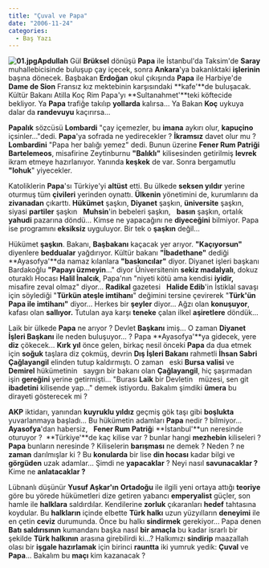 ```yaml
---
title: "Çuval ve Papa"
date: "2006-11-24"
categories: 
  - Baş Yazı
---
```


**![01.jpg](../uploads/2006/11/01.kucukresim.jpg)Apdullah** Gül **Brüksel** dönüşü **Papa** ile İstanbul'da Taksim'de **Saray** muhallebicisinde buluşup çay içecek, sonra **Ankara**'ya bakanlıktaki **işlerinin** başına dönecek. Başbakan **Erdoğan** okul çıkışında **Papa** ile Harbiye'de   **Dame de Sion** Fransız kız mektebinin karşısındaki **kafe'**de buluşacak. Kültür Bakanı Atilla Koç Rim Papa'yı **Sultanahmet'**teki köftecide bekliyor. Ya **Papa** trafiğe takılıp **yollarda** kalırsa... Ya Bakan **Koç** uykuya dalar da **randevuyu** kaçırırsa...

**Papalık** sözcüsü **Lombardi** "çay içemezler, bu **imana** aykırı olur, **kapuçino** içsinler..."dedi. **Papa**'ya sofrada ne yedirecekler ? **İkramsız** davet olur mu ? **Lombardini** "Papa her balığı yemez" dedi. Bunun üzerine **Fener Rum Patriği Bartelemeos**, misafirine Zeytinburnu **"Balıklı"** kilisesinden getirilmiş **levrek** ikram etmeye hazırlanıyor. Yanında **keşkek** de var. Sonra bergamutlu **"lohuk**" yiyecekler.     

Katoliklerin **Papa**'sı Türkiye'yi **altüst** etti. Bu ülkede **seksen yıldır** yerine oturmuş tüm **çivileri** yerinden oynattı. **Ülkenin** yönetimini de, kurumlarını da **zivanadan** çıkarttı. **Hükümet** şaşkın, **Diyanet** şaşkın, **üniversite** şaşkın, siyasi **partiler** şaşkın   **Muhsin**'in bebeleri şaşkın,   **basın** şaşkın, ortalık **yahudi** pazarına döndü... Kimse ne yapacağını ne **diyeceğini** bilmiyor. Papa ise programını **eksiksiz** uyguluyor. Bir tek o **şaşkın** değil...

Hükümet **şaşkın**. Bakanı, **Başbakanı** kaçacak yer arıyor. **"Kaçıyorsun"** diyenlere **beddualar** yağdırıyor. Kültür bakanı **"İbadethane"** dediği **Ayasofya'**da namaz kılanlara **"baskıncılar"** diyor. Diyanet işleri başkanı Bardakoğlu **"Papayı üzmeyin**..." diyor Üniversitenin **sekiz madalyalı**, dokuz oturaklı Hocası **Halil İnalcık**, Papa'nın "niyeti kötü ama kendisi **iyidir,** misafire zeval olmaz" diyor... **Radikal** gazetesi   **Halide Edib**'in İstiklal savaşı için söylediği "**Türkün ateşle imtihanı**" değimini tersine çevirerek "**Türk'ün Papa ile imtihanı"** diyor... Herkes bir **şeyler** diyor... Ağzı olan **konuşuyor**, kafası olan **sallıyor.** Tutulan aya karşı **teneke** çalan ilkel **aşiretlere** döndük...

Laik bir ülkede **Papa** ne arıyor ? Devlet **Başkanı** imiş... O zaman **Diyanet İşleri Başkanı** ile neden buluşuyor... ? Papa **Ayasofya'**ya gidecek, yere **diz** çökecek... **Kırk yıl** önce gelen, birkaç nesil önceki **Papa** da dua etmek için **soğuk** taşlara diz çokmüş, devrin **Dış İşleri Bakanı** rahmetli **İhsan Sabri Çağlayangil** elinden tutup kaldırmıştı. O zaman   eski **Bursa valisi** ve **Demirel** hükümetinin   saygın bir bakanı olan **Çağlayangil**, hiç şaşırmadan işin **gereğini** yerine getirmişti... "Burası **Laik** bir Devletin   müzesi, sen git **ibadetini** kilisende yap..." demek istiyordu. Bakalım şimdiki **ümera** bu dirayeti gösterecek mi ?  

**AKP** iktidarı, yanından **kuyruklu yıldız** geçmiş gök taşı gibi **boşlukta** yuvarlanmaya başladı... Bu hükümetin adamları **Papa** nedir ? bilmiyor... **Ayasofya**'dan habersiz,   **Fener Rum Patriğ**i **İstanbul'**un neresinde oturuyor ?  **Türkiye'**de kaç kilise var ? bunlar hangi **mezhebin** kiliseleri ? **Papa** bunların neresinde ? Kiliselerin **barışması** ne demek ? Neden ? ne **zaman** darılmışlar ki ? Bu **konularda** bir lise **din hocası** kadar bilgi ve **görgüden** uzak adamlar... Şimdi ne **yapacaklar** ? Neyi nasıl **savunacaklar ?** Kime ne **anlatacaklar ?**

Lübnanlı düşünür **Yusuf Aşkar'ın** **Ortadoğu** ile ilgili yeni ortaya attığı **teoriye** göre bu yörede hükümetleri dize getiren yabancı **emperyalist** güçler, son hamle ile **halklara** saldırdılar. Kendilerine **zorluk** çıkaranları **hedef** tahtasına koydular. Bu **halkların** içinde elbette **Türk halkı** uzun yüzyılların **deneyimi** ile en çetin **ceviz** durumunda. Önce bu halkı **sindirmek** gerekiyor... Papa denen **Batı saldırısının** kumandanı başka nasıl **bir amaçla** bu kadar israrlı bir şekilde **Türk halkının** arasına girebilirdi ki...? Halkımızı **sindirip** maazallah olası bir **işgale hazırlamak** için birinci **rauntta** iki yumruk yedik: **Çuval** ve **Papa**... Bakalım bu **maçı** kim kazanacak ?
